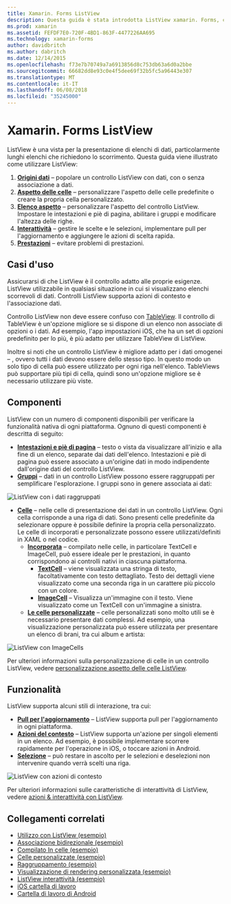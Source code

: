 ```yaml
---
title: Xamarin. Forms ListView
description: Questa guida è stata introdotta ListView xamarin. Forms, che può essere utilizzato per presentare i dati negli elenchi efficaci e interattivi.
ms.prod: xamarin
ms.assetid: FEFDF7E0-720F-4BD1-863F-4477226AA695
ms.technology: xamarin-forms
author: davidbritch
ms.author: dabritch
ms.date: 12/14/2015
ms.openlocfilehash: f73e7b70749a7a6913856d8c753db63a6d0a2bbe
ms.sourcegitcommit: 66682dd8e93c0e4f5dee69f32b5fc5a96443e307
ms.translationtype: MT
ms.contentlocale: it-IT
ms.lasthandoff: 06/08/2018
ms.locfileid: "35245000"
---
```

# <a name="xamarinforms-listview"></a>Xamarin. Forms ListView

ListView è una vista per la presentazione di elenchi di dati, particolarmente lunghi elenchi che richiedono lo scorrimento. Questa guida viene illustrato come utilizzare ListView:

1. **[Origini dati](data-and-databinding.md)**  &ndash; popolare un controllo ListView con dati, con o senza associazione a dati.
2. **[Aspetto delle celle](customizing-cell-appearance.md)**  &ndash; personalizzare l'aspetto delle celle predefinite o creare la propria cella personalizzato.
3. **[Elenco aspetto](customizing-list-appearance.md)**  &ndash; personalizzare l'aspetto del controllo ListView. Impostare le intestazioni e piè di pagina, abilitare i gruppi e modificare l'altezza delle righe.
4. **[Interattività](interactivity.md)**  &ndash; gestire le scelte e le selezioni, implementare pull per l'aggiornamento e aggiungere le azioni di scelta rapida.
5. **[Prestazioni](performance.md)**  &ndash; evitare problemi di prestazioni.

## <a name="use-cases"></a>Casi d'uso
Assicurarsi di che ListView è il controllo adatto alle proprie esigenze. ListView utilizzabile in qualsiasi situazione in cui si visualizzano elenchi scorrevoli di dati. Controlli ListView supporta azioni di contesto e l'associazione dati.

Controllo ListView non deve essere confuso con [TableView](~/xamarin-forms/user-interface/tableview.md). Il controllo di TableView è un'opzione migliore se si dispone di un elenco non associate di opzioni o i dati. Ad esempio, l'app impostazioni iOS, che ha un set di opzioni predefinito per lo più, è più adatto per utilizzare TableView di ListView.

Inoltre si noti che un controllo ListView è migliore adatto per i dati omogenei &ndash; , ovvero tutti i dati devono essere dello stesso tipo. In questo modo un solo tipo di cella può essere utilizzato per ogni riga nell'elenco. TableViews può supportare più tipi di cella, quindi sono un'opzione migliore se è necessario utilizzare più viste.


## <a name="components"></a>Componenti
ListView con un numero di componenti disponibili per verificare la funzionalità nativa di ogni piattaforma. Ognuno di questi componenti è descritta di seguito:

- **[Intestazioni e piè di pagina](customizing-list-appearance.md#Headers_and_Footers)**  &ndash; testo o vista da visualizzare all'inizio e alla fine di un elenco, separate dai dati dell'elenco. Intestazioni e piè di pagina può essere associato a un'origine dati in modo indipendente dall'origine dati del controllo ListView.
- **[Gruppi](customizing-list-appearance.md#Grouping)**  &ndash; dati in un controllo ListView possono essere raggruppati per semplificare l'esplorazione. I gruppi sono in genere associata ai dati:

![](images/grouping-depth.png "ListView con i dati raggruppati")

- **[Celle](customizing-cell-appearance.md)**  &ndash; nelle celle di presentazione dei dati in un controllo ListView. Ogni cella corrisponde a una riga di dati. Sono presenti celle predefinite da selezionare oppure è possibile definire la propria cella personalizzato. Le celle di incorporati e personalizzate possono essere utilizzati/definiti in XAML o nel codice.
  - **[Incorporata](customizing-cell-appearance.md#Built_in_Cells)**  &ndash; compilato nelle celle, in particolare TextCell e ImageCell, può essere ideale per le prestazioni, in quanto corrispondono ai controlli nativi in ciascuna piattaforma.
       - **[TextCell](customizing-cell-appearance.md#TextCell)**  &ndash; viene visualizzata una stringa di testo, facoltativamente con testo dettagliato. Testo dei dettagli viene visualizzato come una seconda riga in un carattere più piccolo con un colore.
       - **[ImageCell](customizing-cell-appearance.md#ImageCell)**  &ndash; Visualizza un'immagine con il testo. Viene visualizzato come un TextCell con un'immagine a sinistra.
  - **[Le celle personalizzate](customizing-cell-appearance.md#customcells)**  &ndash; celle personalizzati sono molto utili se è necessario presentare dati complessi. Ad esempio, una visualizzazione personalizzata può essere utilizzata per presentare un elenco di brani, tra cui album e artista:

![](images/image-cell-default.png "ListView con ImageCells")

Per ulteriori informazioni sulla personalizzazione di celle in un controllo ListView, vedere [personalizzazione aspetto delle celle ListView](customizing-cell-appearance.md).

## <a name="functionality"></a>Funzionalità
ListView supporta alcuni stili di interazione, tra cui:

- **[Pull per l'aggiornamento](interactivity.md#Pull_to_Refresh)**  &ndash; ListView supporta pull per l'aggiornamento in ogni piattaforma.
- **[Azioni del contesto](interactivity.md#Context_Actions)**  &ndash; ListView supporta un'azione per singoli elementi in un elenco. Ad esempio, è possibile implementare scorrere rapidamente per l'operazione in iOS, o toccare azioni in Android.
- **[Selezione](interactivity.md#selectiontaps)**  &ndash; può restare in ascolto per le selezioni e deselezioni non intervenire quando verrà scelti una riga.

![](images/context-default.png "ListView con azioni di contesto")

Per ulteriori informazioni sulle caratteristiche di interattività di ListView, vedere [azioni & interattività con ListView](interactivity.md).


## <a name="related-links"></a>Collegamenti correlati

- [Utilizzo con ListView (esempio)](https://developer.xamarin.com/samples/WorkingWithListview)
- [Associazione bidirezionale (esempio)](https://developer.xamarin.com/samples/xamarin-forms/UserInterface/ListView/SwitchEntryTwoBinding)
- [Compilato In celle (esempio)](https://developer.xamarin.com/samples/xamarin-forms/UserInterface/ListView/BuiltInCells)
- [Celle personalizzate (esempio)](https://developer.xamarin.com/samples/xamarin-forms/UserInterface/ListView/CustomCells)
- [Raggruppamento (esempio)](https://developer.xamarin.com/samples/xamarin-forms/UserInterface/ListView/Grouping)
- [Visualizzazione di rendering personalizzata (esempio)](https://developer.xamarin.com/samples/xamarin-forms/UserInterface/ListView/WorkingWithListviewNative)
- [ListView interattività (esempio)](https://developer.xamarin.com/samples/xamarin-forms/UserInterface/ListView/interactivity)
- [iOS cartella di lavoro](https://developer.xamarin.com/workbooks/xamarin-forms/user-interface/listview/ListView1-ios.workbook)
- [Cartella di lavoro di Android](https://developer.xamarin.com/workbooks/xamarin-forms/user-interface/listview/ListView1-android.workbook)

